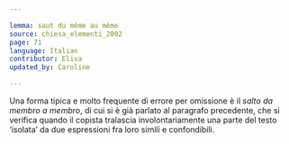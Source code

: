 ```yaml
---

lemma: saut du même au même
source: chiesa_elementi_2002
page: 71
language: Italian
contributor: Elisa
updated_by: Caroline

---
```


Una forma tipica e molto frequente di errore per omissione è il _salto da membro a membro_, di cui si è già parlato al paragrafo precedente, che si verifica quando il copista tralascia involontariamente una parte del testo ‘isolata’ da due espressioni fra loro simili e confondibili.
